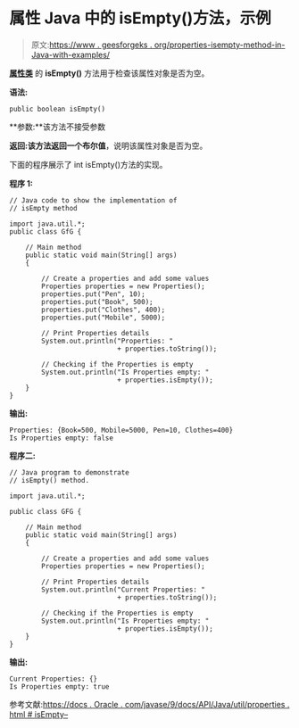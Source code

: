 # 属性 Java 中的 isEmpty()方法，示例

> 原文:[https://www . geesforgeks . org/properties-isempty-method-in-Java-with-examples/](https://www.geeksforgeeks.org/properties-isempty-method-in-java-with-examples/)

**[属性类](https://www.geeksforgeeks.org/java-util-properties-class-java/)** 的 **isEmpty()** 方法用于检查该属性对象是否为空。

**语法:**

```
public boolean isEmpty()
```

**参数:**该方法不接受参数

**返回:**该方法返回一个**布尔值**，说明该属性对象是否为空。

下面的程序展示了 int isEmpty()方法的实现。

**程序 1:**

```
// Java code to show the implementation of
// isEmpty method

import java.util.*;
public class GfG {

    // Main method
    public static void main(String[] args)
    {

        // Create a properties and add some values
        Properties properties = new Properties();
        properties.put("Pen", 10);
        properties.put("Book", 500);
        properties.put("Clothes", 400);
        properties.put("Mobile", 5000);

        // Print Properties details
        System.out.println("Properties: "
                           + properties.toString());

        // Checking if the Properties is empty
        System.out.println("Is Properties empty: "
                           + properties.isEmpty());
    }
}
```

**输出:**

```
Properties: {Book=500, Mobile=5000, Pen=10, Clothes=400}
Is Properties empty: false

```

**程序二:**

```
// Java program to demonstrate
// isEmpty() method.

import java.util.*;

public class GFG {

    // Main method
    public static void main(String[] args)
    {

        // Create a properties and add some values
        Properties properties = new Properties();

        // Print Properties details
        System.out.println("Current Properties: "
                           + properties.toString());

        // Checking if the Properties is empty
        System.out.println("Is Properties empty: "
                           + properties.isEmpty());
    }
}
```

**输出:**

```
Current Properties: {}
Is Properties empty: true

```

参考文献:[https://docs . Oracle . com/javase/9/docs/API/Java/util/properties . html # isEmpty–](https://docs.oracle.com/javase/9/docs/api/java/util/Properties.html#isEmpty--)